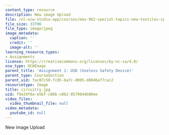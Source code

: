 ```yaml
---
content_type: resource
description: New image Upload
file: /ol-ocw-studio-app/courses/mas-962-special-topics-new-textiles-spring-2010/f9a19f8ae5bfc80bc0b20579044b80ee_circuitry.jpg
file_size: 33796
file_type: image/jpeg
image_metadata:
  caption: ''
  credit: ''
  image-alt: ''
learning_resource_types:
- Assignments
license: https://creativecommons.org/licenses/by-nc-sa/4.0/
ocw_type: OCWImage
parent_title: 'Assignment 1: USD (Useless Safety Device)'
parent_type: CourseSection
parent_uid: fac07c50-fc85-ba7c-d005-d8046af7cac2
resourcetype: Image
title: circuitry.jpg
uid: f9a19f8a-e5bf-c80b-c0b2-0579044b80ee
video_files:
  video_thumbnail_file: null
video_metadata:
  youtube_id: null
---
```

New image Upload